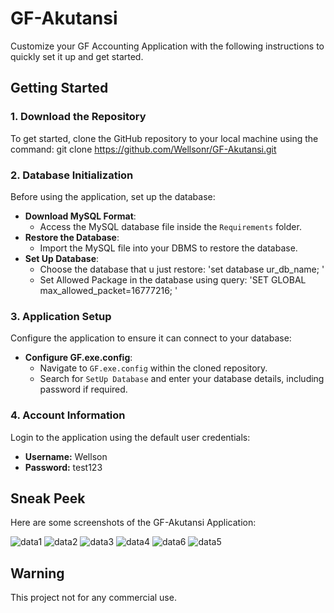 # GF-Akutansi

Customize your GF Accounting Application with the following instructions to quickly set it up and get started.

## Getting Started

### 1. Download the Repository
To get started, clone the GitHub repository to your local machine using the command:
git clone https://github.com/Wellsonr/GF-Akutansi.git

### 2. Database Initialization
Before using the application, set up the database:

- **Download MySQL Format**:
  - Access the MySQL database file inside the `Requirements` folder.
- **Restore the Database**:
  - Import the MySQL file into your DBMS to restore the database.
- **Set Up Database**:
  - Choose the database that u just restore: 'set database ur_db_name; '
  - Set Allowed Package in the database using query: 'SET GLOBAL max_allowed_packet=16777216; '
 
### 3. Application Setup
Configure the application to ensure it can connect to your database:

- **Configure GF.exe.config**:
  - Navigate to `GF.exe.config` within the cloned repository.
  - Search for `SetUp Database` and enter your database details, including password if required.

### 4. Account Information
Login to the application using the default user credentials:

- **Username:** Wellson
- **Password:** test123

## Sneak Peek
Here are some screenshots of the GF-Akutansi Application:

![data1](https://github.com/Wellsonr/GF-Akutansi/assets/129402813/f8c02008-f6b1-48b7-bc59-c22568a86f91)
![data2](https://github.com/Wellsonr/GF-Akutansi/assets/129402813/e9599188-611f-47c2-974a-3c42a0bf5e99)
![data3](https://github.com/Wellsonr/GF-Akutansi/assets/129402813/99fe8d64-75e8-4767-bd73-eeb065534216)
![data4](https://github.com/Wellsonr/GF-Akutansi/assets/129402813/84130209-4af3-4a2d-a380-0abe2c455a71)
![data6](https://github.com/Wellsonr/GF-Akutansi/assets/129402813/64d836e4-0e23-43e2-a910-e10e3e53d20f)
![data5](https://github.com/Wellsonr/GF-Akutansi/assets/129402813/505b8bb5-37f9-4798-b2b4-3a58e0a2f81e)

## Warning
This project not for any commercial use.
